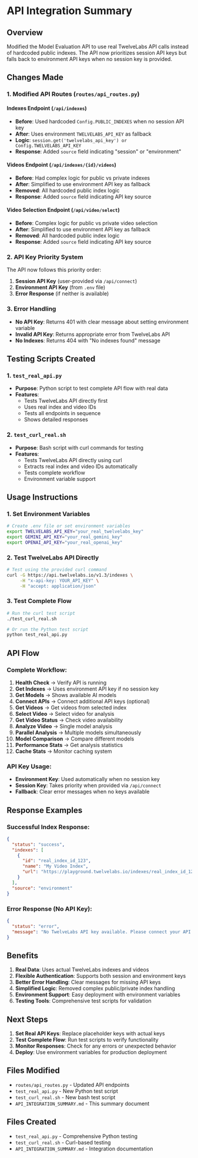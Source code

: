 # API Integration Summary

## Overview
Modified the Model Evaluation API to use real TwelveLabs API calls instead of hardcoded public indexes. The API now prioritizes session API keys but falls back to environment API keys when no session key is provided.

## Changes Made

### 1. Modified API Routes (`routes/api_routes.py`)

#### **Indexes Endpoint (`/api/indexes`)**
- **Before**: Used hardcoded `Config.PUBLIC_INDEXES` when no session API key
- **After**: Uses environment `TWELVELABS_API_KEY` as fallback
- **Logic**: `session.get('twelvelabs_api_key') or Config.TWELVELABS_API_KEY`
- **Response**: Added `source` field indicating "session" or "environment"

#### **Videos Endpoint (`/api/indexes/{id}/videos`)**
- **Before**: Had complex logic for public vs private indexes
- **After**: Simplified to use environment API key as fallback
- **Removed**: All hardcoded public index logic
- **Response**: Added `source` field indicating API key source

#### **Video Selection Endpoint (`/api/video/select`)**
- **Before**: Complex logic for public vs private video selection
- **After**: Simplified to use environment API key as fallback
- **Removed**: All hardcoded public index logic
- **Response**: Added `source` field indicating API key source

### 2. API Key Priority System

The API now follows this priority order:
1. **Session API Key** (user-provided via `/api/connect`)
2. **Environment API Key** (from `.env` file)
3. **Error Response** (if neither is available)

### 3. Error Handling

- **No API Key**: Returns 401 with clear message about setting environment variable
- **Invalid API Key**: Returns appropriate error from TwelveLabs API
- **No Indexes**: Returns 404 with "No indexes found" message

## Testing Scripts Created

### 1. `test_real_api.py`
- **Purpose**: Python script to test complete API flow with real data
- **Features**:
  - Tests TwelveLabs API directly first
  - Uses real index and video IDs
  - Tests all endpoints in sequence
  - Shows detailed responses

### 2. `test_curl_real.sh`
- **Purpose**: Bash script with curl commands for testing
- **Features**:
  - Tests TwelveLabs API directly using curl
  - Extracts real index and video IDs automatically
  - Tests complete workflow
  - Environment variable support

## Usage Instructions

### 1. Set Environment Variables
```bash
# Create .env file or set environment variables
export TWELVELABS_API_KEY="your_real_twelvelabs_key"
export GEMINI_API_KEY="your_real_gemini_key"
export OPENAI_API_KEY="your_real_openai_key"
```

### 2. Test TwelveLabs API Directly
```bash
# Test using the provided curl command
curl -G https://api.twelvelabs.io/v1.3/indexes \
     -H "x-api-key: YOUR_API_KEY" \
     -H "accept: application/json"
```

### 3. Test Complete Flow
```bash
# Run the curl test script
./test_curl_real.sh

# Or run the Python test script
python test_real_api.py
```

## API Flow

### **Complete Workflow:**
1. **Health Check** → Verify API is running
2. **Get Indexes** → Uses environment API key if no session key
3. **Get Models** → Shows available AI models
4. **Connect APIs** → Connect additional API keys (optional)
5. **Get Videos** → Get videos from selected index
6. **Select Video** → Select video for analysis
7. **Get Video Status** → Check video availability
8. **Analyze Video** → Single model analysis
9. **Parallel Analysis** → Multiple models simultaneously
10. **Model Comparison** → Compare different models
11. **Performance Stats** → Get analysis statistics
12. **Cache Stats** → Monitor caching system

### **API Key Usage:**
- **Environment Key**: Used automatically when no session key
- **Session Key**: Takes priority when provided via `/api/connect`
- **Fallback**: Clear error messages when no keys available

## Response Examples

### **Successful Index Response:**
```json
{
  "status": "success",
  "indexes": [
    {
      "id": "real_index_id_123",
      "name": "My Video Index",
      "url": "https://playground.twelvelabs.io/indexes/real_index_id_123"
    }
  ],
  "source": "environment"
}
```

### **Error Response (No API Key):**
```json
{
  "status": "error",
  "message": "No TwelveLabs API key available. Please connect your API key or set TWELVELABS_API_KEY in environment."
}
```

## Benefits

1. **Real Data**: Uses actual TwelveLabs indexes and videos
2. **Flexible Authentication**: Supports both session and environment keys
3. **Better Error Handling**: Clear messages for missing API keys
4. **Simplified Logic**: Removed complex public/private index handling
5. **Environment Support**: Easy deployment with environment variables
6. **Testing Tools**: Comprehensive test scripts for validation

## Next Steps

1. **Set Real API Keys**: Replace placeholder keys with actual keys
2. **Test Complete Flow**: Run test scripts to verify functionality
3. **Monitor Responses**: Check for any errors or unexpected behavior
4. **Deploy**: Use environment variables for production deployment

## Files Modified

- `routes/api_routes.py` - Updated API endpoints
- `test_real_api.py` - New Python test script
- `test_curl_real.sh` - New bash test script
- `API_INTEGRATION_SUMMARY.md` - This summary document

## Files Created

- `test_real_api.py` - Comprehensive Python testing
- `test_curl_real.sh` - Curl-based testing
- `API_INTEGRATION_SUMMARY.md` - Integration documentation 